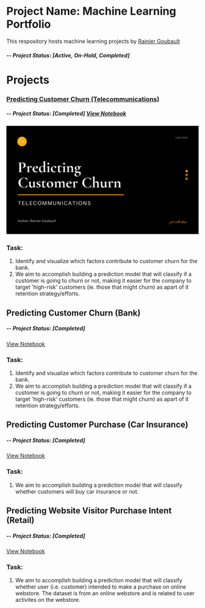 # Project Name: Machine Learning Portfolio
This respository hosts machine learning projects by [Rainier Goubault](https://www.linkedin.com/in/rainiergoubault/)

##### -- Project Status: [Active, On-Hold, Completed]

# Projects

### [Predicting Customer Churn (Telecommunications)](https://github.com/rgoubault/machine-learning-portfolio/blob/main/customer-churn-telco/01-notebook/customer-churn-telco.ipynb)
##### -- Project Status: [Completed] [View Notebook](https://github.com/rgoubault/machine-learning-portfolio/blob/main/customer-churn-telco/01-notebook/customer-churn-telco.ipynb)
![This is an image](https://github.com/rgoubault/machine-learning-portfolio/blob/main/images/customer-churn-telco.png)
### Task:
1. Identify and visualize which factors contribute to customer churn for the bank.
2. We aim to accomplish building a prediction model that will classify if a customer is going to churn or not, making it easier for the company to target 'high-risk' customers (ie. those that might churn) as apart of it retention strategy/efforts.


## Predicting Customer Churn (Bank) 
##### -- Project Status: [Completed]
[View Notebook](https://nbviewer.org/github/rgoubault/machine-learning-portfolio/blob/main/customer-churn-bank/01-notebook/customer-churn-bank.ipynb)
### Task:
1. Identify and visualize which factors contribute to customer churn for the bank.
2. We aim to accomplish building a prediction model that will classify if a customer is going to churn or not, making it easier for the company to target 'high-risk' customers (ie. those that might churn) as apart of it retention strategy/efforts.


## Predicting Customer Purchase (Car Insurance) 
##### -- Project Status: [Completed]
[View Notebook](https://nbviewer.org/github/rgoubault/ml_portfolio/blob/main/predict-customer-purchase/notebook/CustomerPurchase_Insurance.ipynb)
### Task:
1. We aim to accomplish building a prediction model that will classify whether customers will buy car insurance or not. 


## Predicting Website Visitor Purchase Intent (Retail) 
##### -- Project Status: [Completed]
[View Notebook](https://nbviewer.org/github/rgoubault/ml_portfolio/blob/main/predict-online-shoppers-purchase-intent/01-notebook/online-shoppers-purchase-intent.ipynb)
### Task:
1. We aim to accomplish building a prediction model that will classify whether user (i.e. customer) intended to make a purchase on online webstore. The dataset is from an online webstore and is related to user activites on the webstore.

